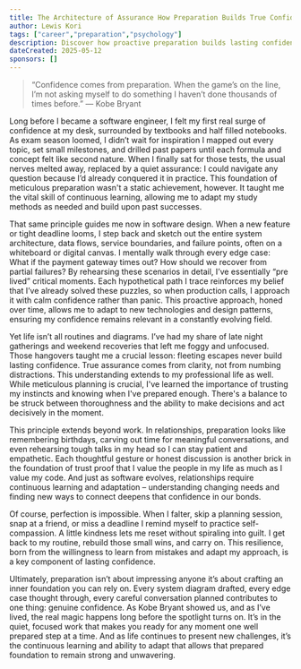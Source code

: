 ```yaml
---
title: The Architecture of Assurance How Preparation Builds True Confidence
author: Lewis Kori
tags: ["career","preparation","psychology"]
description: Discover how proactive preparation builds lasting confidence in all aspects of life, from software engineering to personal relationships. Learn the principles of intentional preparation.
dateCreated: 2025-05-12
sponsors: []
---
```


> “Confidence comes from preparation. When the game’s on the line, I’m not asking myself to do something I haven’t done thousands of times before.”
— Kobe Bryant

Long before I became a software engineer, I felt my first real surge of confidence at my desk, surrounded by textbooks and half filled notebooks. As exam season loomed, I didn’t wait for inspiration I mapped out every topic, set small milestones, and drilled past papers until each formula and concept felt like second nature. When I finally sat for those tests, the usual nerves melted away, replaced by a quiet assurance: I could navigate any question because I’d already conquered it in practice. This foundation of meticulous preparation wasn't a static achievement, however. It taught me the vital skill of continuous learning, allowing me to adapt my study methods as needed and build upon past successes.

That same principle guides me now in software design. When a new feature or tight deadline looms, I step back and sketch out the entire system architecture, data flows, service boundaries, and failure points, often on a whiteboard or digital canvas. I mentally walk through every edge case: What if the payment gateway times out? How should we recover from partial failures? By rehearsing these scenarios in detail, I’ve essentially “pre lived” critical moments. Each hypothetical path I trace reinforces my belief that I’ve already solved these puzzles, so when production calls, I approach it with calm confidence rather than panic. This proactive approach, honed over time, allows me to adapt to new technologies and design patterns, ensuring my confidence remains relevant in a constantly evolving field.

Yet life isn’t all routines and diagrams. I’ve had my share of late night gatherings and weekend recoveries that left me foggy and unfocused. Those hangovers taught me a crucial lesson: fleeting escapes never build lasting confidence. True assurance comes from clarity, not from numbing distractions. This understanding extends to my professional life as well. While meticulous planning is crucial, I've learned the importance of trusting my instincts and knowing when I've prepared enough. There's a balance to be struck between thoroughness and the ability to make decisions and act decisively in the moment.

This principle extends beyond work. In relationships, preparation looks like remembering birthdays, carving out time for meaningful conversations, and even rehearsing tough talks in my head so I can stay patient and empathetic. Each thoughtful gesture or honest discussion is another brick in the foundation of trust proof that I value the people in my life as much as I value my code. And just as software evolves, relationships require continuous learning and adaptation – understanding changing needs and finding new ways to connect deepens that confidence in our bonds.

Of course, perfection is impossible. When I falter, skip a planning session, snap at a friend, or miss a deadline I remind myself to practice self-compassion. A little kindness lets me reset without spiraling into guilt. I get back to my routine, rebuild those small wins, and carry on. This resilience, born from the willingness to learn from mistakes and adapt my approach, is a key component of lasting confidence.

Ultimately, preparation isn’t about impressing anyone it’s about crafting an inner foundation you can rely on. Every system diagram drafted, every edge case thought through, every careful conversation planned contributes to one thing: genuine confidence. As Kobe Bryant showed us, and as I’ve lived, the real magic happens long before the spotlight turns on. It’s in the quiet, focused work that makes you ready for any moment one well prepared step at a time. And as life continues to present new challenges, it’s the continuous learning and ability to adapt that allows that prepared foundation to remain strong and unwavering.
